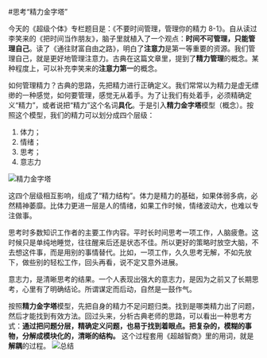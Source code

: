 #思考“精力金字塔”

今天的《超级个体》专栏题目是：《不要时间管理，管理你的精力 8-1》。自从读过李笑来的《把时间当作朋友》，脑子里就植入了一个观点：**时间不可管理，只能管理自己**。读了《通往财富自由之路》，明白了**注意力**是第一等重要的资源。我们管理自己，就是更好地管理注意力。古典在这篇文章里，提到了**精力管理**的概念。某种程度上，可以补充李笑来的**注意力第一**的概念。

如何管理精力？古典的思路，先把精力进行正确定义。我们常常以为精力是虚无缥缈的一种感觉，如何要管理，感觉无从着手。为了让我们有处着手，必须精确定义“精力”，或者说把“精力”这个名词**具化**。于是引入**精力金字塔**模型（概念）。按照这个模型，我们的精力可以划分成四个层级：

1. 体力；
2. 情绪；
3. 思考；
4. 意志力

![精力金字塔](https://github.com/shujianzhao/DeDao/blob/master/photos/%E7%B2%BE%E5%8A%9B%E9%87%91%E5%AD%97%E5%A1%94.png)

这四个层级相互影响，组成了“精力结构”。体力是精力的基础，如果体弱多病，必然精神萎靡。比体力更进一层是人的情绪，如果工作时候，情绪波动大，也难以专注做事。

思考时多数知识工作者的主要工作内容。平时长时间思考一项工作，人脑疲惫。这时候只是单纯地睡觉，往往醒来后还是状态不佳。所以更好的策略时放空大脑，不去想这件事，而是用别的事情替代。比如，一项工作，久久思考无解，不如先放下，做些别的轻松工作，回头再看，说不定又意外进展。

意志力，是清晰思考的结果。一个人表现出强大的意志力，是因为之前又了长期思考，心里有了明确结论。所谓谋定而后动，自然是一鼓作气。

按照**精力金字塔**模型，先把自身的精力不足问题归类。找到是哪类精力出了问题，然后才能找到有效方法。回过头来，分析古典老师的思路，可以看出一种思考方式：**通过把问题分层，精确定义问题，也易于找到着眼点。把复杂的，模糊的事物，分解成模块化的，清晰的结构。** 这个过程套用《超越智商》里的用词，就是**解耦**的过程。
![总结](https://github.com/shujianzhao/DeDao/blob/master/photos/%E7%AE%A1%E7%90%86%E7%B2%BE%E5%8A%9B.png)
